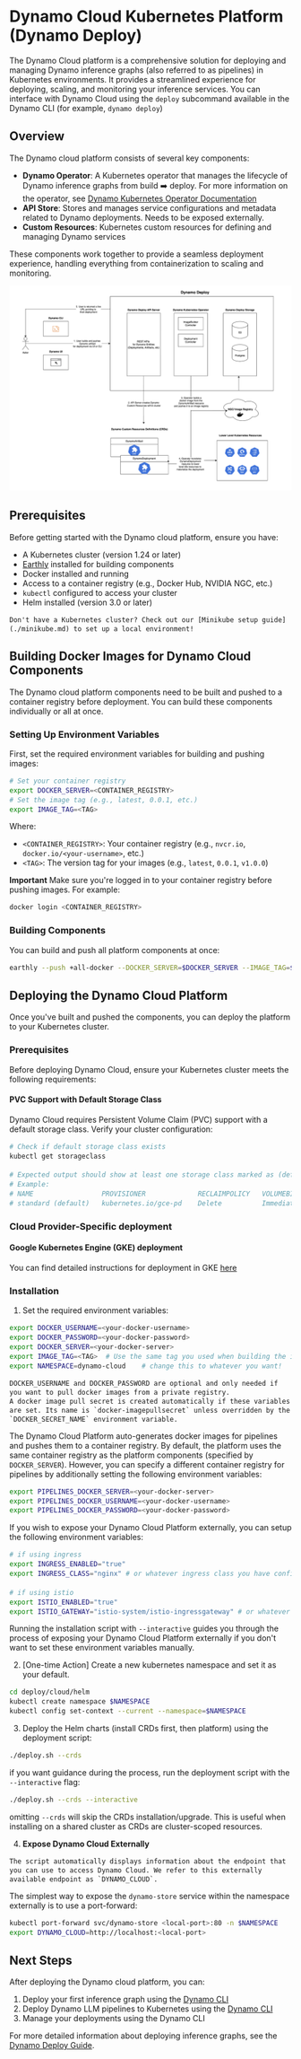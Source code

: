 <!--
SPDX-FileCopyrightText: Copyright (c) 2025 NVIDIA CORPORATION & AFFILIATES. All rights reserved.
SPDX-License-Identifier: Apache-2.0

Licensed under the Apache License, Version 2.0 (the "License");
you may not use this file except in compliance with the License.
You may obtain a copy of the License at

http://www.apache.org/licenses/LICENSE-2.0

Unless required by applicable law or agreed to in writing, software
distributed under the License is distributed on an "AS IS" BASIS,
WITHOUT WARRANTIES OR CONDITIONS OF ANY KIND, either express or implied.
See the License for the specific language governing permissions and
limitations under the License.
-->

# Dynamo Cloud Kubernetes Platform (Dynamo Deploy)

The Dynamo Cloud platform is a comprehensive solution for deploying and managing Dynamo inference graphs (also referred to as pipelines) in Kubernetes environments. It provides a streamlined experience for deploying, scaling, and monitoring your inference services. You can interface with Dynamo Cloud using the `deploy` subcommand available in the Dynamo CLI (for example, `dynamo deploy`)

## Overview

The Dynamo cloud platform consists of several key components:

- **Dynamo Operator**: A Kubernetes operator that manages the lifecycle of Dynamo inference graphs from build ➡️ deploy. For more information on the operator, see [Dynamo Kubernetes Operator Documentation](../dynamo_deploy/dynamo_operator.md)
- **API Store**: Stores and manages service configurations and metadata related to Dynamo deployments. Needs to be exposed externally.
- **Custom Resources**: Kubernetes custom resources for defining and managing Dynamo services

These components work together to provide a seamless deployment experience, handling everything from containerization to scaling and monitoring.

![Dynamo Deploy system deployment diagram.](../../images/dynamo-deploy.png)

## Prerequisites

Before getting started with the Dynamo cloud platform, ensure you have:

- A Kubernetes cluster (version 1.24 or later)
- [Earthly](https://earthly.dev/) installed for building components
- Docker installed and running
- Access to a container registry (e.g., Docker Hub, NVIDIA NGC, etc.)
- `kubectl` configured to access your cluster
- Helm installed (version 3.0 or later)

```{tip}
Don't have a Kubernetes cluster? Check out our [Minikube setup guide](./minikube.md) to set up a local environment!
```

## Building Docker Images for Dynamo Cloud Components

The Dynamo cloud platform components need to be built and pushed to a container registry before deployment. You can build these components individually or all at once.

### Setting Up Environment Variables

First, set the required environment variables for building and pushing images:

```bash
# Set your container registry
export DOCKER_SERVER=<CONTAINER_REGISTRY>
# Set the image tag (e.g., latest, 0.0.1, etc.)
export IMAGE_TAG=<TAG>
```

Where:
- `<CONTAINER_REGISTRY>`: Your container registry (e.g., `nvcr.io`, `docker.io/<your-username>`, etc.)
- `<TAG>`: The version tag for your images (e.g., `latest`, `0.0.1`, `v1.0.0`)

**Important** Make sure you're logged in to your container registry before pushing images. For example:

```bash
docker login <CONTAINER_REGISTRY>
```

### Building Components

You can build and push all platform components at once:

```bash
earthly --push +all-docker --DOCKER_SERVER=$DOCKER_SERVER --IMAGE_TAG=$IMAGE_TAG
```

## Deploying the Dynamo Cloud Platform

Once you've built and pushed the components, you can deploy the platform to your Kubernetes cluster.

### Prerequisites

Before deploying Dynamo Cloud, ensure your Kubernetes cluster meets the following requirements:

#### PVC Support with Default Storage Class
Dynamo Cloud requires Persistent Volume Claim (PVC) support with a default storage class. Verify your cluster configuration:

```bash
# Check if default storage class exists
kubectl get storageclass

# Expected output should show at least one storage class marked as (default)
# Example:
# NAME                 PROVISIONER             RECLAIMPOLICY   VOLUMEBINDINGMODE      ALLOWVOLUMEEXPANSION   AGE
# standard (default)   kubernetes.io/gce-pd    Delete          Immediate              true                   1d
```

### Cloud Provider-Specific deployment

#### Google Kubernetes Engine (GKE) deployment

You can find detailed instructions for deployment in GKE [here](../dynamo_deploy/gke_setup.md)

### Installation

1. Set the required environment variables:
```bash
export DOCKER_USERNAME=<your-docker-username>
export DOCKER_PASSWORD=<your-docker-password>
export DOCKER_SERVER=<your-docker-server>
export IMAGE_TAG=<TAG>  # Use the same tag you used when building the images
export NAMESPACE=dynamo-cloud    # change this to whatever you want!
```

``` {note}
DOCKER_USERNAME and DOCKER_PASSWORD are optional and only needed if you want to pull docker images from a private registry.
A docker image pull secret is created automatically if these variables are set. Its name is `docker-imagepullsecret` unless overridden by the `DOCKER_SECRET_NAME` environment variable.
```

The Dynamo Cloud Platform auto-generates docker images for pipelines and pushes them to a container registry.
By default, the platform uses the same container registry as the platform components (specified by `DOCKER_SERVER`).
However, you can specify a different container registry for pipelines by additionally setting the following environment variables:

```bash
export PIPELINES_DOCKER_SERVER=<your-docker-server>
export PIPELINES_DOCKER_USERNAME=<your-docker-username>
export PIPELINES_DOCKER_PASSWORD=<your-docker-password>
```

If you wish to expose your Dynamo Cloud Platform externally, you can setup the following environment variables:

```bash
# if using ingress
export INGRESS_ENABLED="true"
export INGRESS_CLASS="nginx" # or whatever ingress class you have configured

# if using istio
export ISTIO_ENABLED="true"
export ISTIO_GATEWAY="istio-system/istio-ingressgateway" # or whatever istio gateway you have configured
```

Running the installation script with `--interactive` guides you through the process of exposing your Dynamo Cloud Platform externally if you don't want to set these environment variables manually.

2. [One-time Action] Create a new kubernetes namespace and set it as your default.

```bash
cd deploy/cloud/helm
kubectl create namespace $NAMESPACE
kubectl config set-context --current --namespace=$NAMESPACE
```

3. Deploy the Helm charts (install CRDs first, then platform) using the deployment script:

```bash
./deploy.sh --crds
```

if you want guidance during the process, run the deployment script with the `--interactive` flag:

```bash
./deploy.sh --crds --interactive
```

omitting `--crds` will skip the CRDs installation/upgrade. This is useful when installing on a shared cluster as CRDs are cluster-scoped resources.

4. **Expose Dynamo Cloud Externally**

``` {note}
The script automatically displays information about the endpoint that you can use to access Dynamo Cloud. We refer to this externally available endpoint as `DYNAMO_CLOUD`.
```

The simplest way to expose the `dynamo-store` service within the namespace externally is to use a port-forward:

```bash
kubectl port-forward svc/dynamo-store <local-port>:80 -n $NAMESPACE
export DYNAMO_CLOUD=http://localhost:<local-port>
```

## Next Steps

After deploying the Dynamo cloud platform, you can:

1. Deploy your first inference graph using the [Dynamo CLI](operator_deployment.md)
2. Deploy Dynamo LLM pipelines to Kubernetes using the [Dynamo CLI](../../examples/llm_deployment.md)
3. Manage your deployments using the Dynamo CLI

For more detailed information about deploying inference graphs, see the [Dynamo Deploy Guide](README.md).
